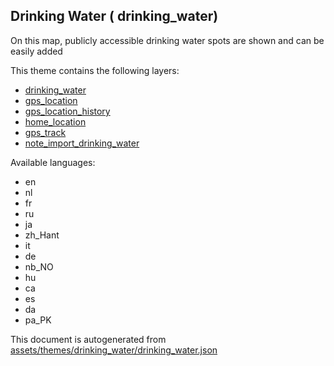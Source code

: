 

 Drinking Water ( drinking_water) 
----------------------------------



On this map, publicly accessible drinking water spots are shown and can be easily added

This theme contains the following layers:



  - [drinking_water](../Layers/drinking_water.md)
  - [gps_location](../Layers/gps_location.md)
  - [gps_location_history](../Layers/gps_location_history.md)
  - [home_location](../Layers/home_location.md)
  - [gps_track](../Layers/gps_track.md)
  - [note_import_drinking_water](../Layers/note_import_drinking_water.md)


Available languages:



  - en
  - nl
  - fr
  - ru
  - ja
  - zh_Hant
  - it
  - de
  - nb_NO
  - hu
  - ca
  - es
  - da
  - pa_PK
 

This document is autogenerated from [assets/themes/drinking_water/drinking_water.json](https://github.com/pietervdvn/MapComplete/blob/develop/assets/themes/drinking_water/drinking_water.json)
